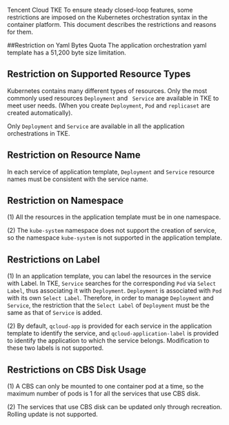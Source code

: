 Tencent Cloud TKE To ensure steady closed-loop features, some restrictions are imposed on the Kubernetes orchestration syntax in the container platform. This document describes the restrictions and reasons for them.

##Restriction on Yaml Bytes Quota
The application orchestration yaml template has a 51,200 byte size limitation.

## Restriction on Supported Resource Types

Kubernetes contains many different types of resources. Only the most commonly used resources `Deployment` and ` Service` are available in TKE to meet user needs. (When you create `Deployment`, `Pod` and `replicaset` are created automatically).

Only `Deployment` and `Service` are available in all the application orchestrations in TKE.

## Restriction on Resource Name

In each service of application template, `Deployment` and `Service` resource names must be consistent with the service name.

## Restriction on Namespace

(1) All the resources in the application template must be in one namespace.

(2) The `kube-system` namespace does not support the creation of service, so the namespace `kube-system` is not supported in the application template.

## Restrictions on Label
(1) In an application template, you can label the resources in the service with Label. In TKE, `Service` searches for the corresponding `Pod` via `Select Label`, thus associating it with `Deployment`. `Deployment` is associated with `Pod` with its own `Select Label`. Therefore, in order to manage `Deployment` and `Service`, the restriction that the `Select Label` of `Deployment` must be the same as that of `Service` is added.

(2) By default, `qcloud-app` is provided for each service in the application template to identify the service, and `qcloud-application-label` is provided to identify the application to which the service belongs. Modification to these two labels is not supported.

## Restrictions on CBS Disk Usage

(1) A CBS can only be mounted to one container pod at a time, so the maximum number of pods is 1 for all the services that use CBS disk.

(2) The services that use CBS disk can be updated only through recreation. Rolling update is not supported.













